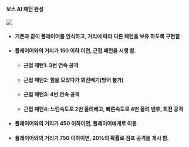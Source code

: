 #### 보스 AI 패턴 완성
![](https://github.com/kimeorua/kimeorua.github.io/blob/main/img/%EB%B3%B4%EC%8A%A4AIver2.PNG?raw=true)
+ #### 기존과 같이 플레이어를 인식하고, 거리에 따라 다른 패턴을 보유 하도록 구현함
+ #### 플레이어와의 거리가 150 이하 이면, 근접 패턴을 시행 함.
   + #### 근접 패턴1: 3번 연속 공격
   + #### 근접 패턴2: 힘을 모았다가 회전베기(방어 불가)
   + #### 근접 패턴3: 4번 연속 공격
   + #### 근접 패턴4: 느린속도로 2번 올려베고, 빠른속도로 4번 올려 벤후, 회전 공격
+ #### 플레이어와의 거리가 450 이하이면, 플레이어에게로 이동
+ #### 플레이어와의 거리가 750 이하이면, 20%의 확률로 점프 공격을 개시 함.
